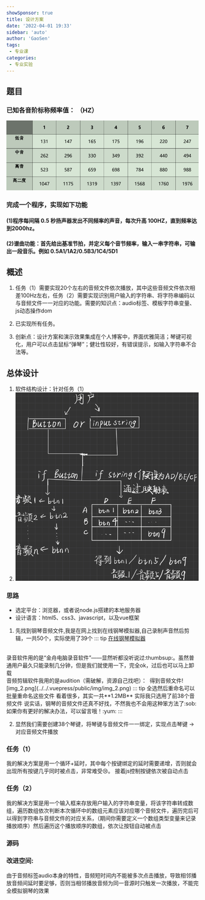 ```yaml
---
showSponsor: true
title: 设计方案
date: '2022-04-01 19:33'
sidebar: 'auto'
author: 'GaoSen'
tags:
 - 专业课
categories:
 - 专业实验
---
```


## 题目
### 已知各音阶标称频率值： （HZ）
![img.png](../../.vuepress/public/img/img.png)
### 完成一个程序，实现如下功能
#### (1)程序每间隔 0.5 秒扬声器发出不同频率的声音，每次升高 100HZ，直到频率达到2000hz。
#### (2)谱曲功能：首先给出基准节拍，并定义每个音节频率，输入一串字符串，可输出一段音乐。例如 0.5A1/1A2/0.5B3/1C4/5D1

## 概述

1. 任务（1）需要实现20个左右的音频文件依次播放，其中这些音频文件依次相差100Hz左右，任务（2）需要实现识别用户输入的字符串、将字符串编码以与音频文件一一对应的功能。需要的知识点：audio标签、模板字符串变量、js动态操作dom

2. 已实现所有任务。

3. 创新点：设计方案和演示效果集成在个人博客中，界面优雅简洁；琴键可视化，用户可以点击鼠标“弹琴”；健壮性较好，有错误提示，如输入字符串不合法等。

## 总体设计
1. 软件结构设计：针对任务（1）
2. <img src="./02_piano.assets/image-20220403220114146.png" alt="image-20220403220114146"  />

### 思路
* 选定平台：浏览器，或者说node.js搭建的本地服务器
* 设计语言：html5、css3、javascript，以及vue框架
1. 先找到钢琴音频文件,我是在网上找到在线钢琴模拟器,自己录制声音然后剪辑，一共50个，实际使用了39个
::: tip
[在线钢琴模拟器](https://www.xiwnn.com/piano/)
<br>
录音软件用的是“金舟电脑录音软件”——显然听都没听说过:thumbsup:。虽然普通用户最久只能录制几分钟，但是我们就使用一下，完全ok，过后也可以马上卸载
<br>
音频剪辑软件我用的是audition（需破解，资源自己找吧）：
<img :src="$withBase('/img/img_1.png')">
得到音频文件![img_2.png](../../.vuepress/public/img/img_2.png) 
::: tip
全选然后重命名可以批量重命名这些文件
看着很多，其实一共**1.2MB**
实际我只选用了前38个音频文件
说实话，钢琴的音频文件还真不好找，不然我也不会用这种笨方法了:sob:
<br>
如果你有更好的解决办法，可以留言哦！:yum:
:::

2. 显然我们需要创建38个琴键，将琴键与音频文件一一绑定，实现点击琴键 -> 对应音频文件播放

### 任务（1） 
我的解决方案是用一个循环+延时，其中每个按键绑定的延时需要递增，否则就会出现所有按键几乎同时被点击，非常难受:cry:。
接着js控制按键依次被自动点击

### 任务（2）
我的解决方案是用一个输入框来存放用户输入的字符串变量，将该字符串转成数组，遍历数组依次判断本次循环中的数组元素应该对应哪个音频文件，遍历完后可以得到字符串与音频文件的对应关系，（期间你需要定义一个数组类型变量来记录播放顺序）然后遍历这个播放顺序的数组，依次让按钮自动被点击


### 源码
<RecoDemo :collapse="true">

  <template slot="code-template">
    <<< @/docs/.vuepress/components/piano.vue?template
  </template>
  <template slot="code-script">
    <<< @/docs/.vuepress/components/piano.vue?script
  </template>
  <template slot="code-style">
    <<< @/docs/.vuepress/components/piano.vue?style
  </template>
</RecoDemo>

### 改进空间:
由于音频标签audio本身的特性，音频短时间内不能被多次点击播放，导致相邻播放音频间延时要足够，否则当相邻播放音频为同一音源时只触发一次播放，不能完全模拟钢琴的效果
